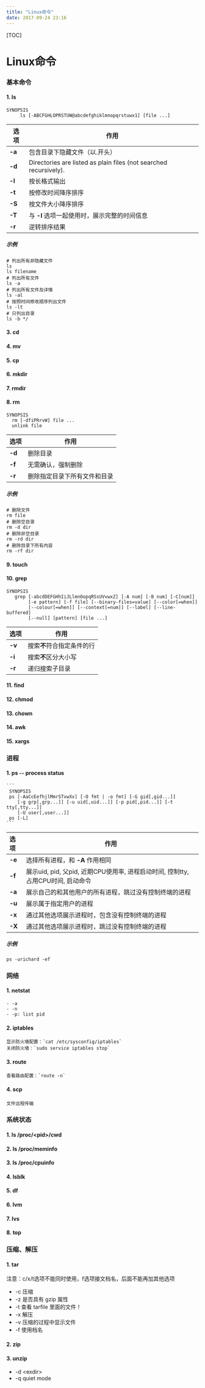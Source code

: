 ```yaml
---
title: "Linux命令"
date: 2017-09-24 23:16
---
```


[TOC]

# Linux命令
### 基本命令
#### 1. ls

   ```shell
   SYNOPSIS
        ls [-ABCFGHLOPRSTUW@abcdefghiklmnopqrstuwx1] [file ...]
   ```

| 选                 项 | 作用                                                         |
| ---- | ------------------------------------------------------------ |
| __-a__  | 包含目录下隐藏文件（以.开头）|
| __-d__   | Directories are listed as plain files (not searched recursively). |
| __-l__   | 按长格式输出 |
| __-t__   | 按修改时间降序排序 |
| __-S__   | 按文件大小降序排序 |
| __-T__   | 与 __-l__ 选项一起使用时，展示完整的时间信息 |
| __-r__   | 逆转排序结果 |


##### 示例

```shell
# 列出所有非隐藏文件
ls
ls filename
# 列出所有文件
ls -a
# 列出所有文件及详情
ls -al
# 按照时间修改顺序列出文件
ls -lt
# 只列出目录
ls -b */
```

#### 3. cd

#### 4. mv

#### 5. cp

#### 6. mkdir

#### 7. rmdir

#### 8. rm

  ```
  SYNOPSIS
    rm [-dfiPRrvW] file ...
    unlink file
  ```

|选项|作用|
|:---|--|
|__-d__|删除目录|
|__-f__|无需确认，强制删除|
|__-r__|删除指定目录下所有文件和目录|

##### 示例

```shell
# 删除文件
rm file
# 删除空目录
rm -d dir
# 删除非空目录
rm -rd dir
# 删除目录下所有内容
rm -rf dir
```

#### 9. touch

#### 10. grep

  ```
  SYNOPSIS
     grep [-abcdDEFGHhIiJLlmnOopqRSsUVvwxZ] [-A num] [-B num] [-C[num]]
          [-e pattern] [-f file] [--binary-files=value] [--color[=when]]
          [--colour[=when]] [--context[=num]] [--label] [--line-buffered]
          [--null] [pattern] [file ...]
  ```

|选项|作用|
|:---|--|
|__-v__| 搜索**不**符合指定条件的行 |
|__-i__| 搜索**不**区分大小写 |
|__-r__| 递归搜索子目录 |

#### 11. find

#### 12. chmod

#### 13. chown

#### 14. awk

#### 15. xargs

### 进程
#### 1. ps -- process status

	```
	 SYNOPSIS
	 ps [-AaCcEefhjlMmrSTvwXx] [-O fmt | -o fmt] [-G gid[,gid...]]
		[-g grp[,grp...]] [-u uid[,uid...]] [-p pid[,pid...]] [-t tty[,tty...]]
		[-U user[,user...]]
	 ps [-L]
	```
	
|选项|作用|
|:---|--|
|__-e__|选择所有进程，和 __-A__ 作用相同|
|__-f__|展示uid, pid, 父pid, 近期CPU使用率, 进程启动时间, 控制tty, 占用CPU时间, 启动命令|
|__-a__|展示自己的和其他用户的所有进程，跳过没有控制终端的进程|
|__-u__|展示属于指定用户的进程|
|__-x__|通过其他选项展示进程时，包含没有控制终端的进程|
|__-X__|通过其他选项展示进程时，跳过没有控制终端的进程|


##### 示例
```shell
ps -urichard -ef
```

### 网络
#### 1. netstat
	- -a
	- -n
	- -p: list pid
#### 2. iptables
	显示防火墙配置：`cat /etc/sysconfig/iptables`
	关闭防火墙：`sudo service iptables stop`
#### 3. route
	查看路由配置：`route -n`
#### 4. scp
	文件远程传输

### 系统状态
#### 1. ls /proc/<pid\>/cwd
#### 2. ls /proc/meminfo
#### 3. ls /proc/cpuinfo
#### 4. lsblk
#### 5. df
#### 6. lvm
#### 7. lvs
#### 8. top

### 压缩、解压
#### 1. tar
注意：c/x/t选项不能同时使用，f选项接文档名，后面不能再加其他选项

- -c 压缩
- -z 是否具有 gzip 属性
- -t 查看 tarfile 里面的文件！
- -x 解压
- -v 压缩的过程中显示文件
- -f 使用档名

#### 2. zip
#### 3. unzip

- -d <exdir\>
- -q quiet mode